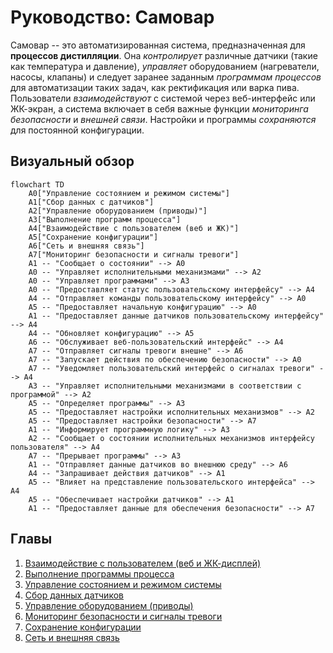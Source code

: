 # Руководство: Самовар

Самовар -- это автоматизированная система, предназначенная для **процессов дистилляции**.
Она *контролирует* различные датчики (такие как температура и давление),
*управляет* оборудованием (нагреватели, насосы, клапаны) и следует заранее заданным
*программам процессов* для автоматизации таких задач, как ректификация или варка пива.
Пользователи *взаимодействуют* с системой через веб-интерфейс или ЖК-экран,
а система включает в себя важные функции *мониторинга безопасности* и *внешней связи*.
Настройки и программы *сохраняются* для постоянной конфигурации.


## Визуальный обзор

```mermaid
flowchart TD
    A0["Управление состоянием и режимом системы"]
    A1["Сбор данных с датчиков"]
    A2["Управление оборудованием (приводы)"]
    A3["Выполнение программ процесса"]
    A4["Взаимодействие с пользователем (веб и ЖК)"]
    A5["Сохранение конфигурации"]
    A6["Сеть и внешняя связь"]
    A7["Мониторинг безопасности и сигналы тревоги"]
    A1 -- "Сообщает о состоянии" --> A0
    A0 -- "Управляет исполнительными механизмами" --> A2
    A0 -- "Управляет программами" --> A3
    A0 -- "Предоставляет статус пользовательскому интерфейсу" --> A4
    A4 -- "Отправляет команды пользовательскому интерфейсу" --> A0
    A5 -- "Предоставляет начальную конфигурацию" --> A0
    A1 -- "Предоставляет данные датчиков пользовательскому интерфейсу" --> A4
    A4 -- "Обновляет конфигурацию" --> A5
    A6 -- "Обслуживает веб-пользовательский интерфейс" --> A4
    A7 -- "Отправляет сигналы тревоги внешне" --> A6
    A7 -- "Запускает действия по обеспечению безопасности" --> A0
    A7 -- "Уведомляет пользовательский интерфейс о сигналах тревоги" --> A4
    A3 -- "Управляет исполнительными механизмами в соответствии с программой" --> A2
    A5 -- "Определяет программы" --> A3
    A5 -- "Предоставляет настройки исполнительных механизмов" --> A2
    A5 -- "Предоставляет настройки безопасности" --> A7
    A1 -- "Информирует программную логику" --> A3
    A2 -- "Сообщает о состоянии исполнительных механизмов интерфейсу пользователя" --> A4
    A7 -- "Прерывает программы" --> A3
    A1 -- "Отправляет данные датчиков во внешнюю среду" --> A6
    A4 -- "Запрашивает действия датчиков" --> A1
    A5 -- "Влияет на представление пользовательского интерфейса" --> A4
    A5 -- "Обеспечивает настройки датчиков" --> A1
    A1 -- "Предоставляет данные для обеспечения безопасности" --> A7
```

## Главы

1. [Взаимодействие с пользователем (веб и ЖК-дисплей)
](01_user_interaction__web___lcd__.md)
2. [Выполнение программы процесса
](02_process_program_execution_.md)
3. [Управление состоянием и режимом системы
](03_system_state___mode_management_.md)
4. [Сбор данных датчиков
](04_sensor_data_acquisition_.md)
5. [Управление оборудованием (приводы)
](05_hardware_control__actuators__.md)
6. [Мониторинг безопасности и сигналы тревоги
](06_safety_monitoring___alarms_.md)
7. [Сохранение конфигурации
](07_configuration_persistence_.md)
8. [Сеть и внешняя связь
](08_network___external_communication_.md)
